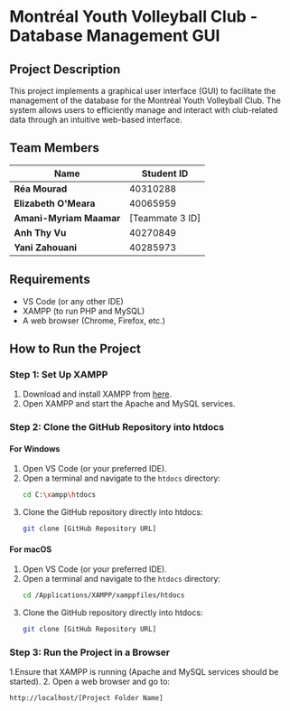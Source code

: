 # Montréal Youth Volleyball Club - Database Management GUI

## Project Description
This project implements a graphical user interface (GUI) to facilitate the management of the database for the Montréal Youth Volleyball Club. The system allows users to efficiently manage and interact with club-related data through an intuitive web-based interface.

## Team Members
| Name                     | Student ID        |
|------------------------- |-------------------|
| **Réa Mourad**           | 40310288          |
| **Elizabeth O'Meara**    | 40065959          |
| **Amani-Myriam Maamar**  | [Teammate 3 ID]   |
| **Anh Thy Vu**           | 40270849          |
| **Yani Zahouani**        | 40285973          |


## Requirements
- VS Code (or any other IDE)
- XAMPP (to run PHP and MySQL)
- A web browser (Chrome, Firefox, etc.)

## How to Run the Project

### Step 1: Set Up XAMPP
1. Download and install XAMPP from [here](https://www.apachefriends.org/index.html).
2. Open XAMPP and start the Apache and MySQL services.

### Step 2: Clone the GitHub Repository into htdocs

#### For Windows
1. Open VS Code (or your preferred IDE).
2. Open a terminal and navigate to the `htdocs` directory:
   ```sh
   cd C:\xampp\htdocs
3. Clone the GitHub repository directly into htdocs:
   ```sh
   git clone [GitHub Repository URL]
   
#### For macOS
1. Open VS Code (or your preferred IDE).
2. Open a terminal and navigate to the `htdocs` directory:
   ```sh
   cd /Applications/XAMPP/xamppfiles/htdocs
3. Clone the GitHub repository directly into htdocs:
   ```sh
   git clone [GitHub Repository URL]

### Step 3: Run the Project in a Browser
1.Ensure that XAMPP is running (Apache and MySQL services should be started).
2. Open a web browser and go to:
  ```sh
  http://localhost/[Project Folder Name]
